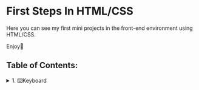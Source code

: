 # First Steps In HTML/CSS
Here you can see my first mini projects in the front-end environment using HTML/CSS.

Enjoy🤗
## Table of Contents:
<details>
<summary>1. ⌨️Keyboard</summary>

  #### Notes:
  This project is a visual replica of a computer keyboard, built using HTML and CSS. It can be used for demonstration purposes, educational use, or as a component in a larger UI project.
  The keyboard includes:
  - Functional keys (`F1`–`F13`, `esc`)
  - Number and letter keys
  - Special keys such as `tab`, `caps lock`, `shift`, `ctrl`, `alt`, `enter`, `space`
  - Styled buttons with press effects
  
  ## 🛠️ Technologies Used
  
  - HTML5
  - CSS3 (with Flexbox)
  - Google Fonts (`Lato`)

 ## 📷Preview
![Screenshot 2025-06-03 213328](https://github.com/user-attachments/assets/3264b61a-ccf4-4d2c-ba95-0a92b24a7e42)


</details>
